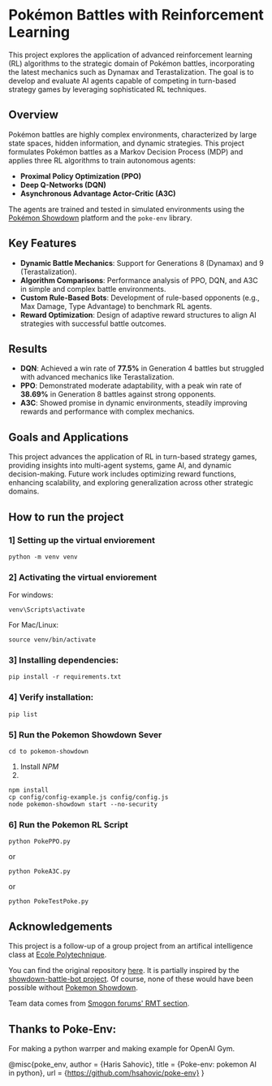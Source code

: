 # Pokémon Battles with Reinforcement Learning

This project explores the application of advanced reinforcement learning (RL) algorithms to the strategic domain of Pokémon battles, incorporating the latest mechanics such as Dynamax and Terastalization. The goal is to develop and evaluate AI agents capable of competing in turn-based strategy games by leveraging sophisticated RL techniques.

## Overview

Pokémon battles are highly complex environments, characterized by large state spaces, hidden information, and dynamic strategies. This project formulates Pokémon battles as a Markov Decision Process (MDP) and applies three RL algorithms to train autonomous agents:

- **Proximal Policy Optimization (PPO)**  
- **Deep Q-Networks (DQN)**  
- **Asynchronous Advantage Actor-Critic (A3C)**  

The agents are trained and tested in simulated environments using the [Pokémon Showdown](https://pokemonshowdown.com/) platform and the `poke-env` library.

## Key Features

- **Dynamic Battle Mechanics**: Support for Generations 8 (Dynamax) and 9 (Terastalization).  
- **Algorithm Comparisons**: Performance analysis of PPO, DQN, and A3C in simple and complex battle environments.  
- **Custom Rule-Based Bots**: Development of rule-based opponents (e.g., Max Damage, Type Advantage) to benchmark RL agents.  
- **Reward Optimization**: Design of adaptive reward structures to align AI strategies with successful battle outcomes.  

## Results

- **DQN**: Achieved a win rate of **77.5%** in Generation 4 battles but struggled with advanced mechanics like Terastalization.  
- **PPO**: Demonstrated moderate adaptability, with a peak win rate of **38.69%** in Generation 8 battles against strong opponents.  
- **A3C**: Showed promise in dynamic environments, steadily improving rewards and performance with complex mechanics.  

## Goals and Applications

This project advances the application of RL in turn-based strategy games, providing insights into multi-agent systems, game AI, and dynamic decision-making. Future work includes optimizing reward functions, enhancing scalability, and exploring generalization across other strategic domains.

## How to run the project
### 1] Setting up the virtual enviorement
```
python -m venv venv
```
### 2] Activating the virtual enviorement
For windows:
```
venv\Scripts\activate
```

For Mac/Linux:
```
source venv/bin/activate
```
### 3] Installing dependencies:
```
pip install -r requirements.txt
```
### 4] Verify installation:
```
pip list
```

### 5] Run the Pokemon Showdown Sever
```
cd to pokemon-showdown
```
1) Install *NPM* 
2)


```
npm install
cp config/config-example.js config/config.js
node pokemon-showdown start --no-security
```

### 6] Run the Pokemon RL Script
```
python PokePPO.py
```
or 
```
python PokeA3C.py
```
or 
```
python PokeTestPoke.py
```

## Acknowledgements

This project is a follow-up of a group project from an artifical intelligence class at [Ecole Polytechnique](https://www.polytechnique.edu/).

You can find the original repository [here](https://github.com/hsahovic/inf581-project). It is partially inspired by the [showdown-battle-bot project](https://github.com/Synedh/showdown-battle-bot). Of course, none of these would have been possible without [Pokemon Showdown](https://github.com/Zarel/Pokemon-Showdown).

Team data comes from [Smogon forums' RMT section](https://www.smogon.com/).

## Thanks to Poke-Env:

For making a python warrper and making example for OpenAI Gym.

@misc{poke_env,
    author       = {Haris Sahovic},
    title        = {Poke-env: pokemon AI in python},
    url          = {https://github.com/hsahovic/poke-env}
}

